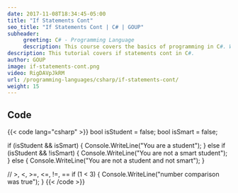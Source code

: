 ```yaml
---
date: 2017-11-08T18:34:45-05:00
title: "If Statements Cont"
seo_title: "If Statements Cont | C# | GOUP"
subheader:
     greeting: C# - Programming Language
     description: This course covers the basics of programming in C#. Work your way through the videos/articles and I'll teach you everything you need to know to start your programming journey!
description: This tutorial covers if statements cont in C#.
author: GOUP
image: if-statements-cont.png
video: RigDAVpJkRM
url: /programming-languages/csharp/if-statements-cont/
weight: 15
---
```

## Code

{{< code lang="csharp" >}}
bool isStudent = false;
bool isSmart = false;

if (isStudent && isSmart)
{
   Console.WriteLine("You are a student");
}
else if (isStudent && !isSmart)
{
   Console.WriteLine("You are not a smart student");
}
else
{
   Console.WriteLine("You are not a student and not smart");
}

// >, <, >=, <=, !=, ==
if (1 < 3)
{
   Console.WriteLine("number comparison was true");
}
{{< /code >}}